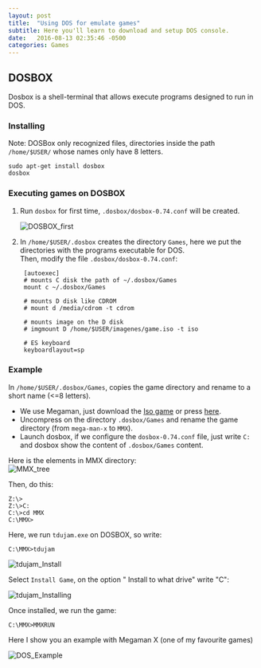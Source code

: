 ```yaml
---
layout: post
title:  "Using DOS for emulate games"
subtitle: Here you'll learn to download and setup DOS console.
date:   2016-08-13 02:35:46 -0500
categories: Games
---
```

## DOSBOX

Dosbox is a shell-terminal that allows execute programs designed to run in DOS.

### Installing

Note: DOSBox only recognized files, directories inside the path `/home/$USER/` whose names only have 8 letters.

    sudo apt-get install dosbox
    dosbox

### Executing games on DOSBOX

1. Run `dosbox` for first time, `.dosbox/dosbox-0.74.conf` will be created.

   ![DOSBOX_first][dosbox_first]

2. In `/home/$USER/.dosbox` creates the directory `Games`, here we put the directories with the programs executable for DOS.  
   Then, modify the file `.dosbox/dosbox-0.74.conf`:

        [autoexec]
        # mounts C disk the path of ~/.dosbox/Games
        mount c ~/.dosbox/Games

        # mounts D disk like CDROM
        # mount d /media/cdrom -t cdrom

        # mounts image on the D disk
        # imgmount D /home/$USER/imagenes/game.iso -t iso

        # ES keyboard
        keyboardlayout=sp

### Example

In `/home/$USER/.dosbox/Games`, copies the game directory and rename to a short name (<=8 letters).

* We use Megaman, just download the [Iso game][iso_mmx] or press [here][zip_mmx].  
* Uncompress on the directory `.dosbox/Games` and rename the game directory (from `mega-man-x` to `MMX`).  
* Launch dosbox, if we configure the `dosbox-0.74.conf` file, just write `C:` and dosbox show the content of `.dosbox/Games` content.

Here is the elements in MMX directory:  
![MMX_tree][mmx_tree]

Then, do this:

    Z:\>
    Z:\>C:
    C:\>cd MMX
    C:\MMX>

Here, we run `tdujam.exe` on DOSBOX, so write:

    C:\MMX>tdujam

![tdujam_Install][tdujam_install]

Select `Install Game`, on the option "  Install to what drive" write "C":

![tdujam_Installing][tdujam_installing]

Once installed, we run the game:

    C:\MMX>MMXRUN

Here I show you an example with Megaman X (one of my favourite games)

![DOS_Example][DOSBOX_img]

[zip_mmx]:            /files/mega-man-x.zip
[iso_mmx]:            http://www.myabandonware.com/game/mega-man-x-2wh
[DOSBOX_first]:       /assets/games/DOS/dosbox_first.png
[MMX_tree]:           /assets/games/DOS/mmx_dir.png
[tdujam_install]:     /assets/games/DOS/mmx_tdujam.png
[tdujam_installing]:  /assets/games/DOS/mmx_installing.png
[DOSBOX_img]:         /assets/games/DOS/dosbox_example.png
